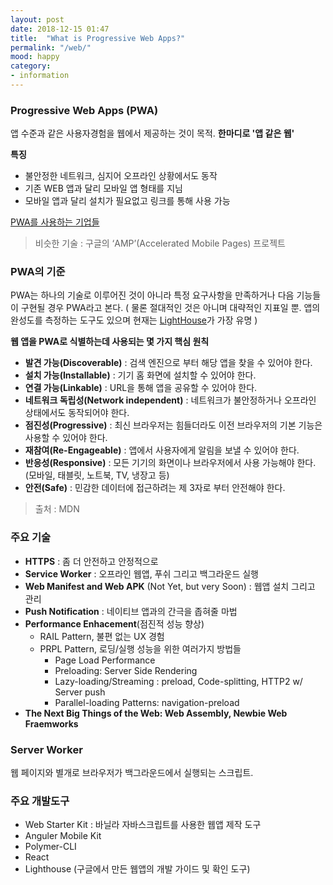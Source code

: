 ```yaml
---
layout: post
date: 2018-12-15 01:47
title:  "What is Progressive Web Apps?"
permalink: "/web/"
mood: happy
category: 
- information
---
```


### Progressive Web Apps (PWA)

앱 수준과 같은 사용자경험을 웹에서 제공하는 것이 목적. **한마디로 '앱 같은 웹'**

**특징**

- 불안정한 네트워크, 심지어 오프라인 상황에서도 동작
- 기존 WEB 앱과 달리 모바일 앱 형태를 지님
- 모바일 앱과 달리 설치가 필요없고 링크를 통해 사용 가능

[PWA를 사용하는 기업들](https://pwa.rocks/)

> 비슷한 기술 : 구글의 ‘AMP’(Accelerated Mobile Pages) 프로젝트

### PWA의 기준

PWA는 하나의 기술로 이루어진 것이 아니라 특정 요구사항을 만족하거나 다음 기능들이 구현될 경우 PWA라고 본다. 
( 물론 절대적인 것은 아니며 대략적인 지표일 뿐. 앱의 완성도를 측정하는 도구도 있으며 현재는 [LightHouse](https://developers.google.com/web/tools/lighthouse/)가 가장 유명 )

**웹 앱을 PWA로 식별하는데 사용되는 몇 가지 핵심 원칙**

- **발견 가능(Discoverable)** : 검색 엔진으로 부터 해당 앱을 찾을 수 있어야 한다. 
- **설치 가능(Installable)** : 기기 홈 화면에 설치할 수 있어야 한다.
- **연결 가능(Linkable)** : URL을 통해 앱을 공유할 수 있어야 한다.
- **네트워크 독립성(Network independent)** : 네트워크가 불안정하거나 오프라인 상태에서도 동작되어야 한다.
- **점진성(Progressive)** : 최신 브라우저는 힘들더라도 이전 브라우저의 기본 기능은 사용할 수 있어야 한다.
- **재참여(Re-Engageable)** : 앱에서 사용자에게 알림을 보낼 수 있어야 한다.
- **반응성(Responsive)** : 모든 기기의 화면이나 브라우저에서 사용 가능해야 한다. (모바일, 태블릿, 노트북, TV, 냉장고 등)
- **안전(Safe)** : 민감한 데이터에 접근하려는 제 3자로 부터 안전해야 한다.

> 출처 : MDN

### 주요 기술

- **HTTPS** : 좀 더 안전하고 안정적으로
- **Service Worker** : 오프라인 웹앱, 푸쉬 그리고 백그라운드 실행
- **Web Manifest and Web APK** (Not Yet, but very Soon) : 웹앱 설치 그리고 관리
- **Push Notification** : 네이티브 앱과의 간극을 좁혀줄 마법
- **Performance Enhacement**(점진적 성능 향상)
  - RAIL Pattern, 불편 없는 UX 경험
  - PRPL Pattern, 로딩/실행 성능을 위한 여러가지 방법들
    - Page Load Performance
    - Preloading: Server Side Rendering
    - Lazy-loading/Streaming : preload, Code-splitting, HTTP2 w/ Server push
    - Parallel-loading Patterns: navigation-preload
- **The Next Big Things of the Web: Web Assembly, Newbie Web Fraemworks**

### Server Worker

웹 페이지와 별개로 브라우저가 백그라운드에서 실행되는 스크립트. 

### 주요 개발도구

- Web Starter Kit : 바닐라 자바스크립트를 사용한 웹앱 제작 도구
- Anguler Mobile Kit
- Polymer-CLI
- React
- Lighthouse (구글에서 만든 웹앱의 개발 가이드 및 확인 도구)
